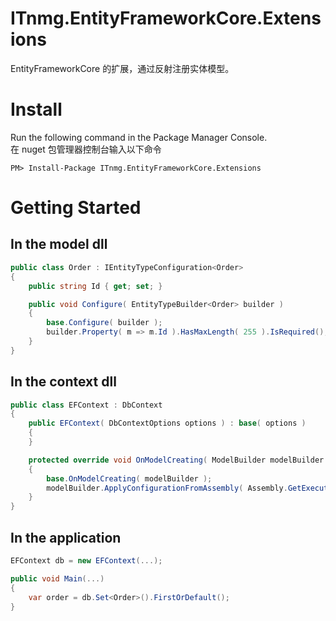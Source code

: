 # ITnmg.EntityFrameworkCore.Extensions
EntityFrameworkCore 的扩展，通过反射注册实体模型。

# Install

Run the following command in the Package Manager Console.  
在 nuget 包管理器控制台输入以下命令

    PM> Install-Package ITnmg.EntityFrameworkCore.Extensions

# Getting Started
## In the model dll
```c#
public class Order : IEntityTypeConfiguration<Order>
{
    public string Id { get; set; }

    public void Configure( EntityTypeBuilder<Order> builder )
    {
        base.Configure( builder );
        builder.Property( m => m.Id ).HasMaxLength( 255 ).IsRequired();
    }
}
```
## In the context dll
```c#
public class EFContext : DbContext
{
    public EFContext( DbContextOptions options ) : base( options )
    {
    }

    protected override void OnModelCreating( ModelBuilder modelBuilder )
    {
        base.OnModelCreating( modelBuilder );
        modelBuilder.ApplyConfigurationFromAssembly( Assembly.GetExecutingAssembly() );
    }
}
```
## In the application
```c#
EFContext db = new EFContext(...);

public void Main(...)
{
    var order = db.Set<Order>().FirstOrDefault();
}
```
